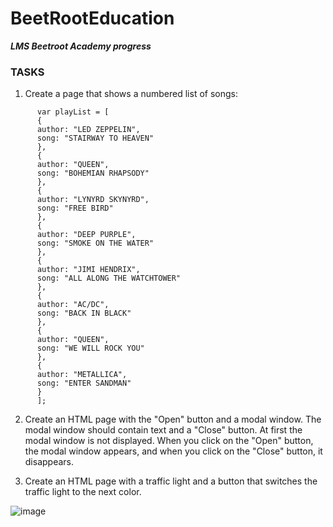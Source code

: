 # BeetRootEducation

**_LMS Beetroot Academy progress_**

### TASKS

1. Create a page that shows a numbered list of songs:
```
      var playList = [
      {
      author: "LED ZEPPELIN",
      song: "STAIRWAY TO HEAVEN"
      },      
      {
      author: "QUEEN",
      song: "BOHEMIAN RHAPSODY"
      },      
      {
      author: "LYNYRD SKYNYRD",
      song: "FREE BIRD"
      },      
      {
      author: "DEEP PURPLE",
      song: "SMOKE ON THE WATER"
      },      
      {
      author: "JIMI HENDRIX",
      song: "ALL ALONG THE WATCHTOWER"
      },      
      {
      author: "AC/DC",
      song: "BACK IN BLACK"
      },      
      {
      author: "QUEEN",
      song: "WE WILL ROCK YOU"
      },      
      {
      author: "METALLICA",
      song: "ENTER SANDMAN"
      }
      ];
```
2. Create an HTML page with the "Open" button and a modal window. The modal window should contain text and a "Close" button. At first the modal window is not displayed. When you click on the "Open" button, the modal window appears, and when you click on the "Close" button, it disappears.

3. Create an HTML page with a traffic light and a button that switches the traffic light to the next color.

![image](https://github.com/sergeiown/BeetRootEducationLesson35/assets/112722061/360251af-ce33-4b8e-b9a0-df50e9d1844f)
